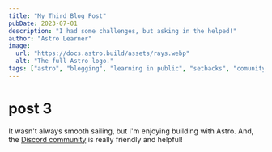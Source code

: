 ```yaml
---
title: "My Third Blog Post"
pubDate: 2023-07-01
description: "I had some challenges, but asking in the helped!"
author: "Astro Learner"
image:
  url: "https://docs.astro.build/assets/rays.webp"
  alt: "The full Astro logo."
tags: ["astro", "blogging", "learning in public", "setbacks", "comunity"]
---
```

# post 3
It wasn't always smooth sailing, but I'm enjoying building with Astro. And, the [Discord community](https://astro.build/chat) is really friendly and helpful!
